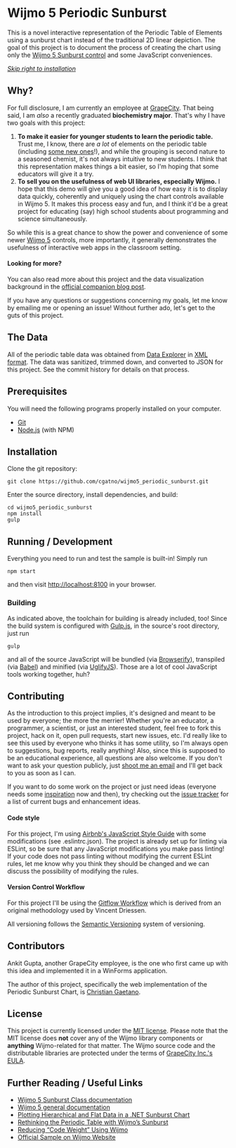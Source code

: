 # Wijmo 5 Periodic Sunburst

This is a novel interactive representation of the Periodic Table of Elements using a sunburst chart instead of the traditional 2D linear depiction. The goal of this project is to document the process of creating the chart using only the [Wijmo 5 Sunburst control](http://demos.wijmo.com/5/Angular/SunburstIntro/SunburstIntro/) and some JavaScript conveniences.

_[Skip right to installation](#prerequisites)_

## Why?

For full disclosure, I am currently an employee at [GrapeCity](http://tools.grapecity.com/). That being said, I am _also_ a recently graduated **biochemistry major**. That's why I have two goals with this project:

1. **To make it easier for younger students to learn the periodic table.** Trust me, I know, there are _a lot_ of elements on the periodic table (including [some new ones](https://iupac.org/iupac-announces-the-names-of-the-elements-113-115-117-and-118/)!), and while the grouping is second nature to a seasoned chemist, it's not always intuitive to new students. I think that this representation makes things a bit easier, so I'm hoping that some educators will give it a try.
2. **To sell you on the usefulness of web UI libraries, especially Wijmo.** I hope that this demo will give you a good idea of how easy it is to display data quickly, coherently and uniquely using the chart controls available in Wijmo 5. It makes this process easy and fun, and I think it'd be a great project for educating (say) high school students about programming and science simultaneously.

So while this is a great chance to show the power and convenience of some newer [Wijmo 5](http://wijmo.com/) controls, more importantly, it generally demonstrates the usefulness of interactive web apps in the classroom setting.

#### Looking for more?

You can also read more about this project and the data visualization background in the [official
companion blog post](http://wijmo.com/blog/rethinking-periodic-table-wijmo-sunburst/).

If you have any questions or suggestions concerning my goals, let me know by emailing me or opening an issue! Without further ado, let's get to the guts of this project.

## The Data

All of the periodic table data was obtained from [Data Explorer](http://www.data-explorer.com/) in
[XML format](http://www.data-explorer.com/content/data/periodic-table-of-elements-xml.zip). The data was sanitized, trimmed down, and converted to JSON for this project. See the commit history for details on that process.

## Prerequisites

You will need the following programs properly installed on your computer.

* [Git](http://git-scm.com/)
* [Node.js](http://nodejs.org/) (with NPM)

## Installation

Clone the git repository:

    git clone https://github.com/cgatno/wijmo5_periodic_sunburst.git

Enter the source directory, install dependencies, and build:

    cd wijmo5_periodic_sunburst
    npm install
    gulp

## Running / Development

Everything you need to run and test the sample is built-in! Simply run

    npm start

and then visit [http://localhost:8100](http://localhost:8100) in your browser.

### Building

As indicated above, the toolchain for building is already included, too! Since the build system is configured with [Gulp.js](http://gulpjs.com/), in the source's root directory, just run

    gulp

and all of the source JavaScript will be bundled (via [Browserify](http://browserify.org/)), transpiled (via [Babel](https://babeljs.io/)) and minified (via [UglifyJS](http://lisperator.net/uglifyjs/)). Those are a lot of cool JavaScript tools working together, huh?

## Contributing

As the introduction to this project implies, it's designed and meant to be used by everyone; the more the merrier! Whether you're an educator, a programmer, a scientist, or just an interested student, feel free to fork this project, hack on it, open pull requests, start new issues, etc. I'd really like to see this used by everyone who thinks it has some utility, so I'm always open to suggestions, bug reports, really anything! Also, since this is supposed to be an educational experience, all questions are also welcome. If you don't want to ask your question publicly, just [shoot me an email](mailto:christian.gaetano@grapecity.com) and I'll get back to you as soon as I can.

If you want to do some work on the project or just need ideas (everyone needs some [inspiration](https://www.youtube.com/watch?v=ZXsQAXx_ao0) now and then), try checking out the [issue tracker](https://github.com/cgatno/wijmo5_periodic_sunburst/issues) for a list of current bugs and enhancement ideas.

#### Code style
For this project, I'm using [Airbnb's JavaScript Style Guide](https://github.com/airbnb/javascript) with some modifications (see .eslintrc.json). The project is already set up for linting via ESLint, so be sure that any JavaScript modifications you make pass linting! If your code does not pass linting without modifying the current ESLint rules, let me know why you think they should be changed and we can discuss the possibility of modifying the rules.

#### Version Control Workflow

For this project I'll be using the [Gitflow Workflow](https://www.atlassian.com/git/tutorials/comparing-workflows/gitflow-workflow)
which is derived from an original methodology used by Vincent Driessen.

All versioning follows the [Semantic Versioning](http://semver.org/) system of versioning.

## Contributors

Ankit Gupta, another GrapeCity employee, is the one who first came up with this idea and implemented it in a WinForms application.

The author of this project, specifically the web implementation of the Periodic Sunburst Chart, is [Christian Gaetano](https://github.com/cgatno).

## License

This project is currently licensed under the [MIT license](LICENSE). Please note that the MIT license does **not** cover any of the Wijmo library components or **anything** Wijmo-related for that matter. The Wijmo source code and the distributable libraries are protected under the terms of [GrapeCity Inc.'s EULA](http://www.componentone.com/img/PressCenter/EULA_GC_0715.pdf).

## Further Reading / Useful Links

* [Wijmo 5 Sunburst Class documentation](http://wijmo.com/5/docs/topic/wijmo.chart.hierarchical.Sunburst.Class.html)
* [Wijmo 5 general documentation](http://wijmo.com/5/docs/)
* [Plotting Hierarchical and Flat Data in a .NET Sunburst Chart](http://our.componentone.com/2016/10/27/plotting-hierarchical-and-flat-data-in-a-net-sunburst-chart/)
* [Rethinking the Periodic Table with Wijmo’s Sunburst](http://wijmo.com/blog/rethinking-periodic-table-wijmo-sunburst/)
* [Reducing “Code Weight” Using Wijmo](http://wijmo.com/blog/reducing-code-weight-wijmo/)
* [Official Sample on Wijmo Website](http://demos.wijmo.com/5/PureJS/PeriodicSunburst/PeriodicSunburst/)
